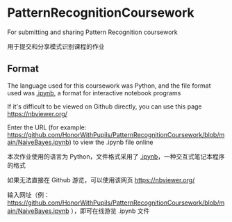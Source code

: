 # PatternRecognitionCoursework

For submitting and sharing Pattern Recognition coursework

用于提交和分享模式识别课程的作业

## Format

The language used for this coursework was Python, and the file format used was [.ipynb](https://jupyter.org/), a format for interactive notebook programs

If it's difficult to be viewed on Github directly, you can use this page <https://nbviewer.org/>

Enter the URL (for example: https://github.com/HonorWithPupils/PatternRecognitionCoursework/blob/main/NaiveBayes.ipynb) to view the .ipynb file online

本次作业使用的语言为 Python，文件格式采用了 [.ipynb](https://jupyter.org/)，一种交互式笔记本程序的格式

如果无法直接在 Github 游览，可以使用该网页 <https://nbviewer.org/>

输入网址（例：https://github.com/HonorWithPupils/PatternRecognitionCoursework/blob/main/NaiveBayes.ipynb ），即可在线游览 .ipynb 文件
